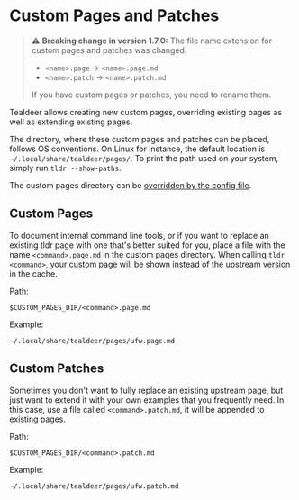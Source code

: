 # Custom Pages and Patches

> ⚠️ **Breaking change in version 1.7.0:** The file name extension for custom
> pages and patches was changed:
>
> - `<name>.page` → `<name>.page.md`
> - `<name>.patch` → `<name>.patch.md`
>
> If you have custom pages or patches, you need to rename them.

Tealdeer allows creating new custom pages, overriding existing pages as well as
extending existing pages.

The directory, where these custom pages and patches can be placed, follows OS
conventions. On Linux for instance, the default location is
`~/.local/share/tealdeer/pages/`. To print the path used on your system, simply
run `tldr --show-paths`.

The custom pages directory can be [overridden by the config
file](config_directories.html).

## Custom Pages

To document internal command line tools, or if you want to replace an existing
tldr page with one that's better suited for you, place a file with the name
`<command>.page.md` in the custom pages directory. When calling `tldr <command>`,
your custom page will be shown instead of the upstream version in the cache.

Path:

```plain
$CUSTOM_PAGES_DIR/<command>.page.md
```

Example:

```plain
~/.local/share/tealdeer/pages/ufw.page.md
```

## Custom Patches

Sometimes you don't want to fully replace an existing upstream page, but just
want to extend it with your own examples that you frequently need. In this
case, use a file called `<command>.patch.md`, it will be appended to existing
pages.

Path:

```plain
$CUSTOM_PAGES_DIR/<command>.patch.md
```

Example:

```plain
~/.local/share/tealdeer/pages/ufw.patch.md
```
